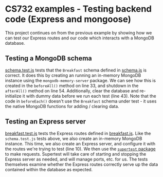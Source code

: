 # CS732 examples - Testing backend code (Express and mongoose)

This project continues on from the previous example by showing how we can test our Express routes and our code which interacts with a MongoDB database.

## Testing a MongoDB schema

[schema.test.js](./src/db/__tests__/schema.test.js) tests that the `Breakfast` schema defined in [schema.js](./src/db/schema.js) is correct. It does this by creating an running an in-memory MongoDB instance using the `mongodb-memory-server` package. We can see how this is created in the `beforeAll()` method on line 33, and shutdown in the `afterAll()` method on line 54. Additionally, clear the database and re-initialize it with dummy data before we run each test (line 43). Note that the code in `beforeEach()` doesn't use the `Breakfast` schema under test - it uses the native MongoDB functions for adding / clearing data.

## Testing an Express server

[breakfast.test.js](./src/routes/__tests__/breakfast.test.js) tests the Express routes defined in [breakfast.js](./src/routes/breakfast.js). Like the `schema.test.js` tests above, we also create an in-memory MongoDB instance. This time, we also create an Express server, and configure it with the routes we're trying to test (line 10). We then use the [`supertest` package](https://www.npmjs.com/package/supertest) to make requests. Supertest will take care of starting and stopping the Express server as needed, and will manage ports, etc. for us. The tests themselves examine whether the Express routes correctly serve up the data contained within the database as expected.
